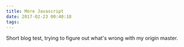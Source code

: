 ```yaml
---
title: More Javascript
date: 2017-02-23 00:40:18
tags:
---
```

Short blog test, trying to figure out what's wrong with my origin master.

